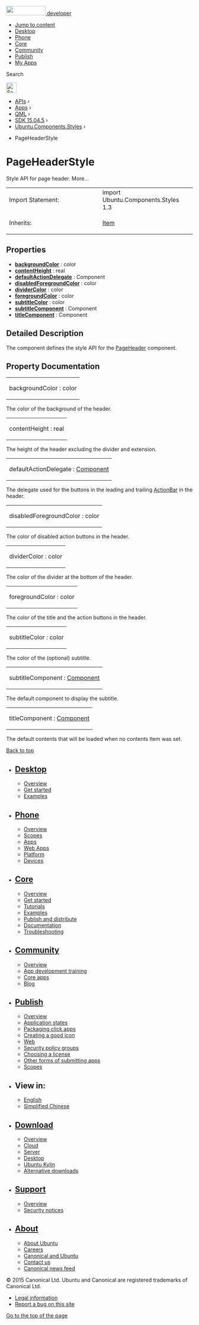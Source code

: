 <a href="https://developer.ubuntu.com/" class="logo-ubuntu"><img src="https://developer.ubuntu.com/assets/sites/ubuntu/latest/u/img/logos/logo-ubuntu-orange.svg" width="106" height="25" /> <span>developer</span></a>

-   [Jump to content](index.html#main-content)
-   [Desktop](https://developer.ubuntu.com/en/desktop/)
-   [Phone](https://developer.ubuntu.com/en/phone/)
-   [Core](https://developer.ubuntu.com/core)
-   [Community](https://developer.ubuntu.com/en/community/)
-   [Publish](https://developer.ubuntu.com/en/publish/)
-   [My Apps](https://myapps.developer.ubuntu.com/)

Search

<img src="https://developer.ubuntu.com/assets/sites/ubuntu/latest/u/img/search-white.svg" alt="Search" height="28" />

-   [APIs](../../../../index.html) ›
-   [Apps](../../../index.html) ›
-   [QML](../../index.html) ›
-   [SDK 15.04.5](../index.html) ›
-   [Ubuntu.Components.Styles](../Ubuntu.Components.Styles/index.html) ›

<!-- -->

-   PageHeaderStyle

PageHeaderStyle
===============

<span class="subtitle"></span>
Style API for page header. More...

<table>
<colgroup>
<col width="50%" />
<col width="50%" />
</colgroup>
<tbody>
<tr class="odd">
<td>Import Statement:</td>
<td>import Ubuntu.Components.Styles 1.3</td>
</tr>
<tr class="even">
<td>Inherits:</td>
<td><p><a href="../../sdk-14.10/QtQuick.Item/index.html">Item</a></p></td>
</tr>
</tbody>
</table>

<span id="properties"></span>
Properties
----------

-   ****[backgroundColor](index.html#backgroundColor-prop)**** : color
-   ****[contentHeight](index.html#contentHeight-prop)**** : real
-   ****[defaultActionDelegate](index.html#defaultActionDelegate-prop)**** : Component
-   ****[disabledForegroundColor](index.html#disabledForegroundColor-prop)**** : color
-   ****[dividerColor](index.html#dividerColor-prop)**** : color
-   ****[foregroundColor](index.html#foregroundColor-prop)**** : color
-   ****[subtitleColor](index.html#subtitleColor-prop)**** : color
-   ****[subtitleComponent](index.html#subtitleComponent-prop)**** : Component
-   ****[titleComponent](index.html#titleComponent-prop)**** : Component

<span id="details"></span>
Detailed Description
--------------------

The component defines the style API for the [PageHeader](../Ubuntu.Components.PageHeader/index.html) component.

Property Documentation
----------------------

<table>
<colgroup>
<col width="100%" />
</colgroup>
<tbody>
<tr class="odd">
<td><p><span id="backgroundColor-prop"></span><span class="name">backgroundColor</span> : <span class="type">color</span></p></td>
</tr>
</tbody>
</table>

The color of the background of the header.

<table>
<colgroup>
<col width="100%" />
</colgroup>
<tbody>
<tr class="odd">
<td><p><span id="contentHeight-prop"></span><span class="name">contentHeight</span> : <span class="type">real</span></p></td>
</tr>
</tbody>
</table>

The height of the header excluding the divider and extension.

<table>
<colgroup>
<col width="100%" />
</colgroup>
<tbody>
<tr class="odd">
<td><p><span id="defaultActionDelegate-prop"></span><span class="name">defaultActionDelegate</span> : <span class="type"><a href="../../sdk-14.10/QtQml.Component/index.html">Component</a></span></p></td>
</tr>
</tbody>
</table>

The delegate used for the buttons in the leading and trailing [ActionBar](../Ubuntu.Components.ActionBar/index.html) in the header.

<table>
<colgroup>
<col width="100%" />
</colgroup>
<tbody>
<tr class="odd">
<td><p><span id="disabledForegroundColor-prop"></span><span class="name">disabledForegroundColor</span> : <span class="type">color</span></p></td>
</tr>
</tbody>
</table>

The color of disabled action buttons in the header.

<table>
<colgroup>
<col width="100%" />
</colgroup>
<tbody>
<tr class="odd">
<td><p><span id="dividerColor-prop"></span><span class="name">dividerColor</span> : <span class="type">color</span></p></td>
</tr>
</tbody>
</table>

The color of the divider at the bottom of the header.

<table>
<colgroup>
<col width="100%" />
</colgroup>
<tbody>
<tr class="odd">
<td><p><span id="foregroundColor-prop"></span><span class="name">foregroundColor</span> : <span class="type">color</span></p></td>
</tr>
</tbody>
</table>

The color of the title and the action buttons in the header.

<table>
<colgroup>
<col width="100%" />
</colgroup>
<tbody>
<tr class="odd">
<td><p><span id="subtitleColor-prop"></span><span class="name">subtitleColor</span> : <span class="type">color</span></p></td>
</tr>
</tbody>
</table>

The color of the (optional) subtitle.

<table>
<colgroup>
<col width="100%" />
</colgroup>
<tbody>
<tr class="odd">
<td><p><span id="subtitleComponent-prop"></span><span class="name">subtitleComponent</span> : <span class="type"><a href="../../sdk-14.10/QtQml.Component/index.html">Component</a></span></p></td>
</tr>
</tbody>
</table>

The default component to display the subtitle.

<table>
<colgroup>
<col width="100%" />
</colgroup>
<tbody>
<tr class="odd">
<td><p><span id="titleComponent-prop"></span><span class="name">titleComponent</span> : <span class="type"><a href="../../sdk-14.10/QtQml.Component/index.html">Component</a></span></p></td>
</tr>
</tbody>
</table>

The default contents that will be loaded when no contents Item was set.

[Back to top](index.html#)

-   [Desktop](https://developer.ubuntu.com/en/desktop/)
    ---------------------------------------------------

    -   [Overview](https://developer.ubuntu.com/en/desktop/)
    -   [Get started](http://snapcraft.io/?utm_source=developer.ubuntu.com&utm_medium=devportal&utm_term=snaps%20snapcraft%20desktop&utm_content=menu&utm_campaign=duc_snappers)
    -   [Examples](https://github.com/ubuntu/snappy-playpen)

-   [Phone](https://developer.ubuntu.com/en/phone/)
    -----------------------------------------------

    -   [Overview](https://developer.ubuntu.com/en/phone/)
    -   [Scopes](https://developer.ubuntu.com/en/phone/scopes/)
    -   [Apps](https://developer.ubuntu.com/en/phone/apps/)
    -   [Web Apps](https://developer.ubuntu.com/en/phone/web/)
    -   [Platform](https://developer.ubuntu.com/en/phone/platform/)
    -   [Devices](https://developer.ubuntu.com/en/phone/devices/)

-   [Core](https://developer.ubuntu.com/core)
    -----------------------------------------

    -   [Overview](https://developer.ubuntu.com/core)
    -   [Get started](https://developer.ubuntu.com/core/get-started)
    -   [Tutorials](https://developer.ubuntu.com/core/tutorials)
    -   [Examples](https://developer.ubuntu.com/core/examples)
    -   [Publish and distribute](https://developer.ubuntu.com/core/publish-and-distribute)
    -   [Documentation](https://developer.ubuntu.com/core/documentation)
    -   [Troubleshooting](https://developer.ubuntu.com/core/troubleshooting)

-   [Community](https://developer.ubuntu.com/en/community/)
    -------------------------------------------------------

    -   [Overview](https://developer.ubuntu.com/en/community/)
    -   [App development training](https://developer.ubuntu.com/en/community/training/)
    -   [Core apps](https://developer.ubuntu.com/en/community/core-apps/)
    -   [Blog](https://developer.ubuntu.com/en/community/blog/)

-   [Publish](https://developer.ubuntu.com/en/publish/)
    ---------------------------------------------------

    -   [Overview](https://developer.ubuntu.com/en/publish/)
    -   [Application states](https://developer.ubuntu.com/en/publish/application-states/)
    -   [Packaging click apps](https://developer.ubuntu.com/en/publish/packaging-click-apps/)
    -   [Creating a good icon](https://developer.ubuntu.com/en/publish/creating-a-good-icon/)
    -   [Web](https://developer.ubuntu.com/en/publish/web/)
    -   [Security policy groups](https://developer.ubuntu.com/en/publish/security-policy-groups/)
    -   [Choosing a license](https://developer.ubuntu.com/en/publish/choosing-a-license/)
    -   [Other forms of submitting apps](https://developer.ubuntu.com/en/publish/other-forms-of-submitting-apps/)
    -   [Scopes](https://developer.ubuntu.com/en/publish/scopes/)

-   View in:
    --------

    -   [English](index.html "Change to language: English")
    -   [Simplified Chinese](index.html "Change to language: Simplified Chinese")

-   [Download](http://ubuntu.com/download/)
    ---------------------------------------

    -   [Overview](http://ubuntu.com/download)
    -   [Cloud](http://ubuntu.com/download/cloud)
    -   [Server](http://ubuntu.com/download/server)
    -   [Desktop](http://ubuntu.com/download/desktop)
    -   [Ubuntu Kylin](http://ubuntu.com/download/ubuntu-kylin)
    -   [Alternative downloads](http://ubuntu.com/download/alternative-downloads)

-   [Support](http://ubuntu.com/support/)
    -------------------------------------

    -   [Overview](http://ubuntu.com/support)
    -   [Security notices](http://www.ubuntu.com/usn/)

-   [About](http://ubuntu.com/about/)
    ---------------------------------

    -   [About Ubuntu](http://ubuntu.com/about/about-ubuntu)
    -   [Careers](http://www.canonical.com/careers)
    -   [Canonical and Ubuntu](http://ubuntu.com/about/canonical-and-ubuntu)
    -   [Contact us](http://ubuntu.com/about/contact-us)
    -   [Canonical news feed](http://insights.ubuntu.com/feed/)

© 2015 Canonical Ltd. Ubuntu and Canonical are registered trademarks of Canonical Ltd.

-   [Legal information](http://www.ubuntu.com/legal)
-   [Report a bug on this site](https://bugs.launchpad.net/developer-ubuntu-com/)

<span class="accessibility-aid">[Go to the top of the page](index.html#)</span>
